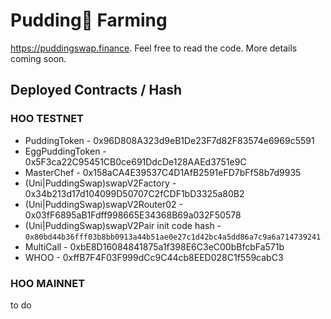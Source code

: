 # Pudding🍮 Farming 

https://puddingswap.finance. Feel free to read the code. More details coming soon.

## Deployed Contracts / Hash

### HOO TESTNET

- PuddingToken - 0x96D808A323d9eB1De23F7d82F83574e6969c5591
- EggPuddingToken - 0x5F3ca22C95451CB0ce691DdcDe128AAEd3751e9C
- MasterChef - 0x158aCA4E39537C4D1AfB2591eFD7bFf58b7d9935
- (Uni|PuddingSwap)swapV2Factory - 0x34b213d17d104099D50707C2fCDF1bD3325a80B2
- (Uni|PuddingSwap)swapV2Router02 - 0x03fF6895aB1Fdff998665E34368B69a032F50578
- (Uni|PuddingSwap)swapV2Pair init code hash - `0x80bd44b36fff03b8bb0913a44b51ae0e27c1d42bc4a5dd86a7c9a6a714739241`
- MultiCall - 0xbE8D16084841875a1f398E6C3eC00bBfcbFa571b
- WHOO - 0xffB7F4F03F999dCc9C44cb8EED028C1f559cabC3

### HOO MAINNET

to do
